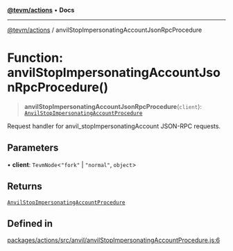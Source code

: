 [**@tevm/actions**](../README.md) • **Docs**

***

[@tevm/actions](../globals.md) / anvilStopImpersonatingAccountJsonRpcProcedure

# Function: anvilStopImpersonatingAccountJsonRpcProcedure()

> **anvilStopImpersonatingAccountJsonRpcProcedure**(`client`): [`AnvilStopImpersonatingAccountProcedure`](../type-aliases/AnvilStopImpersonatingAccountProcedure.md)

Request handler for anvil_stopImpersonatingAccount JSON-RPC requests.

## Parameters

• **client**: `TevmNode`\<`"fork"` \| `"normal"`, `object`\>

## Returns

[`AnvilStopImpersonatingAccountProcedure`](../type-aliases/AnvilStopImpersonatingAccountProcedure.md)

## Defined in

[packages/actions/src/anvil/anvilStopImpersonatingAccountProcedure.js:6](https://github.com/evmts/tevm-monorepo/blob/main/packages/actions/src/anvil/anvilStopImpersonatingAccountProcedure.js#L6)
